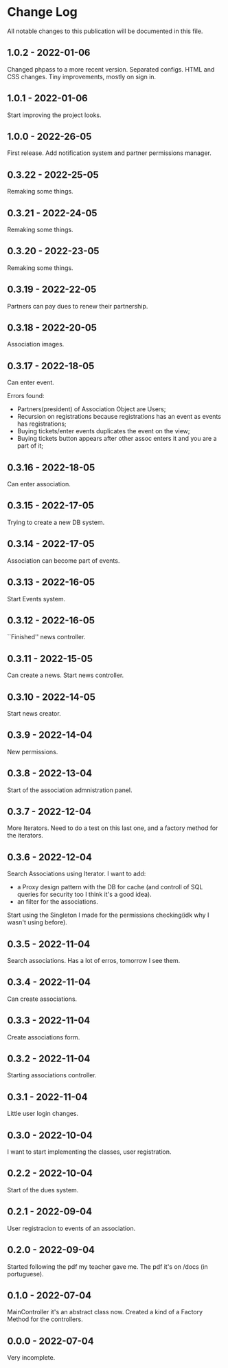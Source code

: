 # Change Log

All notable changes to this publication will be documented in this file.

## 1.0.2 - 2022-01-06
Changed phpass to a more recent version.
Separated configs.
HTML and CSS changes.
Tiny improvements, mostly on sign in.

## 1.0.1 - 2022-01-06
Start improving the project looks.

## 1.0.0 - 2022-26-05

First release. Add notification system and partner permissions manager.

## 0.3.22 - 2022-25-05
Remaking some things.

## 0.3.21 - 2022-24-05
Remaking some things.

## 0.3.20 - 2022-23-05
Remaking some things.

## 0.3.19 - 2022-22-05
Partners can pay dues to renew their partnership.

## 0.3.18 - 2022-20-05
Association images.

## 0.3.17 - 2022-18-05
Can enter event.

Errors found:
- Partners(president) of Association Object are Users;
- Recursion on registrations because registrations has an event as events has registrations;
- Buying tickets/enter events duplicates the event on the view;
- Buying tickets button appears after other assoc enters it and you are a part of it;

## 0.3.16 - 2022-18-05
Can enter association.

## 0.3.15 - 2022-17-05
Trying to create a new DB system.

## 0.3.14 - 2022-17-05
Association can become part of events.

## 0.3.13 - 2022-16-05
Start Events system.

## 0.3.12 - 2022-16-05
``Finished'' news controller.

## 0.3.11 - 2022-15-05
Can create a news. Start news controller.

## 0.3.10 - 2022-14-05
Start news creator.

## 0.3.9 - 2022-14-04
New permissions.

## 0.3.8 - 2022-13-04
Start of the association admnistration panel.

## 0.3.7 - 2022-12-04
More Iterators. Need to do a test on this last one, and a factory method for the iterators.

## 0.3.6 - 2022-12-04
Search Associations using Iterator.
I want to add:
- a Proxy design pattern with the DB for cache (and controll of SQL queries for security too I think it's a good idea).
- an filter for the associations.

Start using the Singleton I made for the permissions checking(idk why I wasn't using before).

## 0.3.5 - 2022-11-04
Search associations. Has a lot of erros, tomorrow I see them.

## 0.3.4 - 2022-11-04
Can create associations.

## 0.3.3 - 2022-11-04
Create associations form.

## 0.3.2 - 2022-11-04
Starting associations controller.

## 0.3.1 - 2022-11-04
Little user login changes.

## 0.3.0 - 2022-10-04
I want to start implementing the classes, user registration.

## 0.2.2 - 2022-10-04
Start of the dues system.

## 0.2.1 - 2022-09-04
User registracion to events of an association.

## 0.2.0 - 2022-09-04
Started following the pdf my teacher gave me. The pdf it's on /docs (in portuguese).

## 0.1.0 - 2022-07-04
MainController it's an abstract class now.
Created a kind of a Factory Method for the controllers.

## 0.0.0 - 2022-07-04

Very incomplete.
